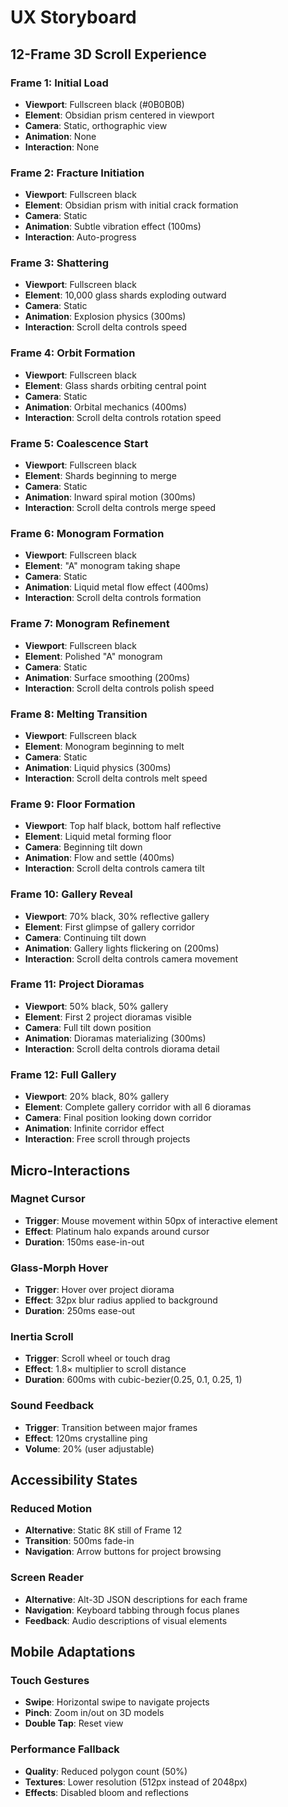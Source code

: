 # UX Storyboard

## 12-Frame 3D Scroll Experience

### Frame 1: Initial Load
- **Viewport**: Fullscreen black (#0B0B0B)
- **Element**: Obsidian prism centered in viewport
- **Camera**: Static, orthographic view
- **Animation**: None
- **Interaction**: None

### Frame 2: Fracture Initiation
- **Viewport**: Fullscreen black
- **Element**: Obsidian prism with initial crack formation
- **Camera**: Static
- **Animation**: Subtle vibration effect (100ms)
- **Interaction**: Auto-progress

### Frame 3: Shattering
- **Viewport**: Fullscreen black
- **Element**: 10,000 glass shards exploding outward
- **Camera**: Static
- **Animation**: Explosion physics (300ms)
- **Interaction**: Scroll delta controls speed

### Frame 4: Orbit Formation
- **Viewport**: Fullscreen black
- **Element**: Glass shards orbiting central point
- **Camera**: Static
- **Animation**: Orbital mechanics (400ms)
- **Interaction**: Scroll delta controls rotation speed

### Frame 5: Coalescence Start
- **Viewport**: Fullscreen black
- **Element**: Shards beginning to merge
- **Camera**: Static
- **Animation**: Inward spiral motion (300ms)
- **Interaction**: Scroll delta controls merge speed

### Frame 6: Monogram Formation
- **Viewport**: Fullscreen black
- **Element**: "A" monogram taking shape
- **Camera**: Static
- **Animation**: Liquid metal flow effect (400ms)
- **Interaction**: Scroll delta controls formation

### Frame 7: Monogram Refinement
- **Viewport**: Fullscreen black
- **Element**: Polished "A" monogram
- **Camera**: Static
- **Animation**: Surface smoothing (200ms)
- **Interaction**: Scroll delta controls polish speed

### Frame 8: Melting Transition
- **Viewport**: Fullscreen black
- **Element**: Monogram beginning to melt
- **Camera**: Static
- **Animation**: Liquid physics (300ms)
- **Interaction**: Scroll delta controls melt speed

### Frame 9: Floor Formation
- **Viewport**: Top half black, bottom half reflective
- **Element**: Liquid metal forming floor
- **Camera**: Beginning tilt down
- **Animation**: Flow and settle (400ms)
- **Interaction**: Scroll delta controls camera tilt

### Frame 10: Gallery Reveal
- **Viewport**: 70% black, 30% reflective gallery
- **Element**: First glimpse of gallery corridor
- **Camera**: Continuing tilt down
- **Animation**: Gallery lights flickering on (200ms)
- **Interaction**: Scroll delta controls camera movement

### Frame 11: Project Dioramas
- **Viewport**: 50% black, 50% gallery
- **Element**: First 2 project dioramas visible
- **Camera**: Full tilt down position
- **Animation**: Dioramas materializing (300ms)
- **Interaction**: Scroll delta controls diorama detail

### Frame 12: Full Gallery
- **Viewport**: 20% black, 80% gallery
- **Element**: Complete gallery corridor with all 6 dioramas
- **Camera**: Final position looking down corridor
- **Animation**: Infinite corridor effect
- **Interaction**: Free scroll through projects

## Micro-Interactions

### Magnet Cursor
- **Trigger**: Mouse movement within 50px of interactive element
- **Effect**: Platinum halo expands around cursor
- **Duration**: 150ms ease-in-out

### Glass-Morph Hover
- **Trigger**: Hover over project diorama
- **Effect**: 32px blur radius applied to background
- **Duration**: 250ms ease-out

### Inertia Scroll
- **Trigger**: Scroll wheel or touch drag
- **Effect**: 1.8× multiplier to scroll distance
- **Duration**: 600ms with cubic-bezier(0.25, 0.1, 0.25, 1)

### Sound Feedback
- **Trigger**: Transition between major frames
- **Effect**: 120ms crystalline ping
- **Volume**: 20% (user adjustable)

## Accessibility States

### Reduced Motion
- **Alternative**: Static 8K still of Frame 12
- **Transition**: 500ms fade-in
- **Navigation**: Arrow buttons for project browsing

### Screen Reader
- **Alternative**: Alt-3D JSON descriptions for each frame
- **Navigation**: Keyboard tabbing through focus planes
- **Feedback**: Audio descriptions of visual elements

## Mobile Adaptations

### Touch Gestures
- **Swipe**: Horizontal swipe to navigate projects
- **Pinch**: Zoom in/out on 3D models
- **Double Tap**: Reset view

### Performance Fallback
- **Quality**: Reduced polygon count (50%)
- **Textures**: Lower resolution (512px instead of 2048px)
- **Effects**: Disabled bloom and reflections